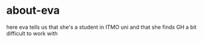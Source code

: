 # about-eva
here eva tells us that she's a student in ITMO uni and that she finds GH a bit difficult to work with
